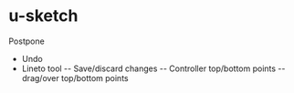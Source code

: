 # u-sketch

Postpone
- Undo
- Lineto tool 
-- Save/discard changes
-- Controller top/bottom points
-- drag/over top/bottom points